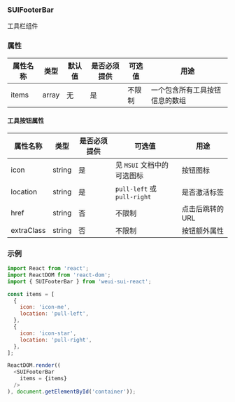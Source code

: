 ### SUIFooterBar

工具栏组件

### 属性

属性名称  | 类型 | 默认值 | 是否必须提供 | 可选值 | 用途
------------- | ------------- | --------| ------------- | --------- | ------
items  | array | 无 | 是 | 不限制 | 一个包含所有工具按钮信息的数组

#### 工具按钮属性

属性名称 | 类型 | 是否必须提供 | 可选值 | 用途
------- | ------- | -------- | ------ | -----
icon | string | 是 | 见 `MSUI` 文档中的可选图标 | 按钮图标
location | string | 是 | `pull-left` 或 `pull-right` | 是否激活标签
href | string | 否 | 不限制 | 点击后跳转的 URL
extraClass | string | 否 | 不限制 | 按钮额外属性

### 示例
``` JavaScript
import React from 'react';
import ReactDOM from 'react-dom';
import { SUIFooterBar } from 'weui-sui-react';

const items = [
  {
    icon: 'icon-me',
    location: 'pull-left',
  },
  {
    icon: 'icon-star',
    location: 'pull-right',
  },
];

ReactDOM.render((
  <SUIFooterBar
    items = {items}
  />
), document.getElementById('container'));

```

